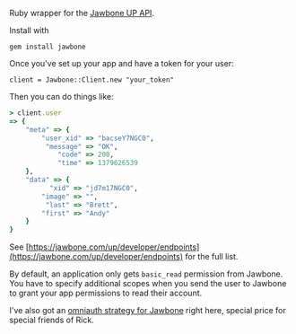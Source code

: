 Ruby wrapper for the [Jawbone UP API](https://jawbone.com/up/developer/). 

Install with

    gem install jawbone

Once you've set up your app and have a token for your user:

    client = Jawbone::Client.new "your_token"

Then you can do things like:

```ruby
> client.user
=> {
    "meta" => {
        "user_xid" => "bacseY7NGC0",
         "message" => "OK",
            "code" => 200,
            "time" => 1379626539
    },
    "data" => {
          "xid" => "jd7m17NGC0",
        "image" => "",
         "last" => "Brett",
        "first" => "Andy"
    }
}
```

See [https://jawbone.com/up/developer/endpoints](https://jawbone.com/up/developer/endpoints) for the full list.

By default, an application only gets `basic_read` permission from Jawbone. You have to specify additional scopes when you send the user to Jawbone to grant your app permissions to read their account. 

I've also got an [omniauth strategy for Jawbone](https://github.com/andrewpbrett/omniauth-jawbone) right here, special price for special friends of Rick. 